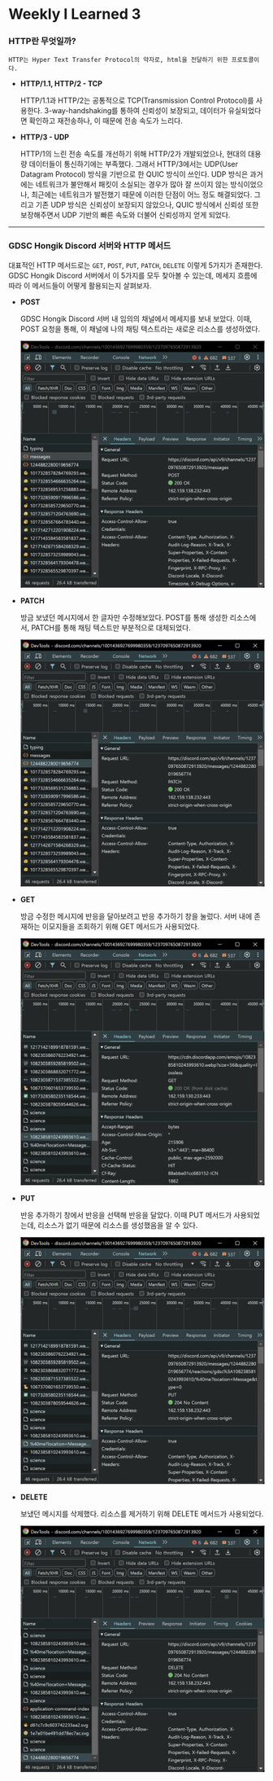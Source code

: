 # Weekly I Learned 3

### HTTP란 무엇일까?

    HTTP는 Hyper Text Transfer Protocol의 약자로, html을 전달하기 위한 프로토콜이다. 

- **HTTP/1.1, HTTP/2 - TCP**

    HTTP/1.1과 HTTP/2는 공통적으로 TCP(Transmission Control Protocol)를 사용한다. 3-way-handshaking를 통하여 신뢰성이 보장되고, 데이터가 유실되었다면 확인하고 재전송하나, 이 때문에 전송 속도가 느리다.

- **HTTP/3 - UDP**

    HTTP/1의 느린 전송 속도를 개선하기 위해 HTTP/2가 개발되었으나, 현대의 대용량 데이터들이 통신하기에는 부족했다. 그래서 HTTP/3에서는 UDP(User Datagram Protocol) 방식을 기반으로 한 QUIC 방식이 쓰인다. UDP 방식은 과거에는 네트워크가 불안해서 패킷이 소실되는 경우가 많아 잘 쓰이지 않는 방식이었으나, 최근에는 네트워크가 발전했기 때문에 이러한 단점이 어느 정도 해결되었다. 그리고 기존 UDP 방식은 신뢰성이 보장되지 않았으나, QUIC 방식에서 신뢰성 또한 보장해주면서 UDP 기반의 빠른 속도와 더불어 신뢰성까지 얻게 되었다.

---

### GDSC Hongik Discord 서버와 HTTP 메서드

대표적인 HTTP 메서드로는 `GET`, `POST`, `PUT`, `PATCH`, `DELETE` 이렇게 5가지가 존재한다. GDSC Hongik Discord 서버에서 이 5가지를 모두 찾아볼 수 있는데, 메세지 흐름에 따라 이 메서드들이 어떻게 활용되는지 살펴보자.

- **POST**

    GDSC Hongik Discord 서버 내 임의의 채널에서 메세지를 보내 보았다. 이때, POST 요청을 통해, 이 채널에 나의 채팅 텍스트라는 새로운 리소스를 생성하였다.

    ![POST](./POST.png)

- **PATCH**

    방금 보냈던 메시지에서 한 글자만 수정해보았다. POST를 통해 생성한 리소스에서, PATCH를 통해 채팅 텍스트만 부분적으로 대체되었다.

    ![PATCH](./PATCH.png)

- **GET**

    방금 수정한 메시지에 반응을 달아보려고 반응 추가하기 창을 눌렀다. 서버 내에 존재하는 이모지들을 조회하기 위해 GET 메서드가 사용되었다.

    ![GET](./GET.png)

- **PUT**

    반응 추가하기 창에서 반응을 선택해 반응을 달았다. 이때 PUT 메서드가 사용되었는데, 리소스가 없기 때문에 리소스를 생성했음을 알 수 있다.

    ![PUT](./PUT.png)

- **DELETE**

    보냈던 메시지를 삭제했다. 리소스를 제거하기 위해 DELETE 메서드가 사용되었다.

    ![DELETE](./DELETE.png)